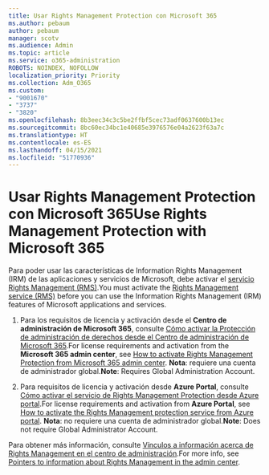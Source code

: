 ```yaml
---
title: Usar Rights Management Protection con Microsoft 365
ms.author: pebaum
author: pebaum
manager: scotv
ms.audience: Admin
ms.topic: article
ms.service: o365-administration
ROBOTS: NOINDEX, NOFOLLOW
localization_priority: Priority
ms.collection: Adm_O365
ms.custom:
- "9001670"
- "3737"
- "3820"
ms.openlocfilehash: 8b3eec34c3c5be2ffbf5cec73adf0637600b13ec
ms.sourcegitcommit: 8bc60ec34bc1e40685e3976576e04a2623f63a7c
ms.translationtype: HT
ms.contentlocale: es-ES
ms.lasthandoff: 04/15/2021
ms.locfileid: "51770936"
---
```

# <a name="use-rights-management-protection-with-microsoft-365"></a><span data-ttu-id="f1a2e-102">Usar Rights Management Protection con Microsoft 365</span><span class="sxs-lookup"><span data-stu-id="f1a2e-102">Use Rights Management Protection with Microsoft 365</span></span>

<span data-ttu-id="f1a2e-103">Para poder usar las características de Information Rights Management (IRM) de las aplicaciones y servicios de Microsoft, debe activar el [servicio Rights Management (RMS)](https://docs.microsoft.com/azure/information-protection/what-is-azure-rms).</span><span class="sxs-lookup"><span data-stu-id="f1a2e-103">You must activate the [Rights Management service (RMS)](https://docs.microsoft.com/azure/information-protection/what-is-azure-rms) before you can use the Information Rights Management (IRM) features of Microsoft applications and services.</span></span>

1. <span data-ttu-id="f1a2e-104">Para los requisitos de licencia y activación desde el **Centro de administración de Microsoft 365**, consulte [Cómo activar la Protección de administración de derechos desde el Centro de administración de Microsoft 365](https://docs.microsoft.com/azure/information-protection/activate-office365).</span><span class="sxs-lookup"><span data-stu-id="f1a2e-104">For license requirements and activation from the **Microsoft 365 admin center**, see [How to activate Rights Management Protection from Microsoft 365 admin center](https://docs.microsoft.com/azure/information-protection/activate-office365).</span></span> <span data-ttu-id="f1a2e-105">**Nota**: requiere una cuenta de administrador global.</span><span class="sxs-lookup"><span data-stu-id="f1a2e-105">**Note**: Requires Global Administration Account.</span></span>

2. <span data-ttu-id="f1a2e-106">Para requisitos de licencia y activación desde **Azure Portal**, consulte [Cómo activar el servicio de Rights Management Protection desde Azure portal](https://docs.microsoft.com/azure/information-protection/activate-azure).</span><span class="sxs-lookup"><span data-stu-id="f1a2e-106">For license requirements and activation from **Azure Portal**, see [How to activate the Rights Management protection service from Azure portal](https://docs.microsoft.com/azure/information-protection/activate-azure).</span></span> <span data-ttu-id="f1a2e-107">**Nota**: no requiere una cuenta de administrador global.</span><span class="sxs-lookup"><span data-stu-id="f1a2e-107">**Note**: Does not require Global Administrator Account.</span></span>

<span data-ttu-id="f1a2e-108">Para obtener más información, consulte [Vínculos a información acerca de Rights Management en el centro de administración](https://docs.microsoft.com/office365/enterprise/activate-rms-in-office-365).</span><span class="sxs-lookup"><span data-stu-id="f1a2e-108">For more info, see [Pointers to information about Rights Management in the admin center](https://docs.microsoft.com/office365/enterprise/activate-rms-in-office-365).</span></span>
